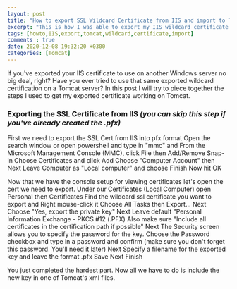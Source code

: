 ```yaml
---
layout: post
title: "How to export SSL Wildcard Certificate from IIS and import to Tomcat"
excerpt: "This is how I was able to export my IIS wildcard certificate and use it on Tomcat."
tags: [howto,IIS,export,tomcat,wildcard,certificate,import]
comments : true
date: 2020-12-08 19:32:20 +0300
categories: [Tomcat]
---
```


If you've exported your IIS certificate to use on another Windows server no big deal, right? Have you ever tried to use that same exported wildcard certification on a Tomcat server? In this post I will try to piece together the steps I used to get my exported certificate working on Tomcat. 


### Exporting the SSL Certificate from IIS <i>(you can skip this step if you've already created the .pfx)</i>

First we need to export the SSL Cert from IIS into pfx format
Open the search window or open powershell and type in "mmc" and <return>
From the Microsoft Management Console (MMC), click File then Add/Remove Snap-in
Choose Certificates and click Add
Choose "Computer Account" then Next
Leave Computer as "Local computer" and choose Finish
Now hit OK

Now that we have the console setup for viewing certificates let's open the cert we need to export.
Under our Certificates (Local Computer) open Personal then Certificates
Find the wildcard ssl certificate you want to export and Right mouse-click it
Choose All Tasks then Export...
Next
Choose "Yes, export the private key"
Next
Leave default "Personal Information Exchange - PKCS #12 (.PFX) 
Also make sure "Include all certificates in the certification path if possible"
Next
The Security screen allows you to specify the password for the key.
Choose the Password checkbox and type in a password and confirm (make sure you don't forget this password. You'll need it later)
Next
Specify a filename for the exported key and leave the format .pfx
Save
Next
Finish

You just completed the hardest part. Now all we have to do is include the new key in one of Tomcat's xml files.

